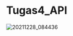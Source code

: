 # Tugas4_API

![20211228_084436](https://user-images.githubusercontent.com/95908643/147516166-6295a4f5-ab06-4104-bde0-b60cf6d3b264.gif)

